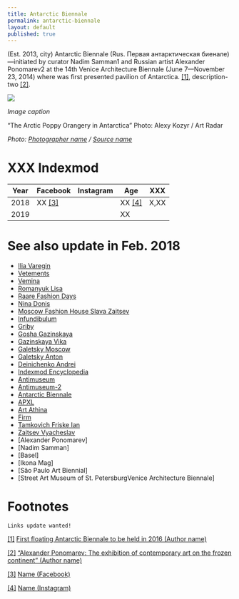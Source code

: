 ```yaml
---
title: Antarctic Biennale
permalink: antarctic-biennale
layout: default
published: true
---
```


(Est. 2013, city) Antarctic Biennale (Rus. Первая антарктическая биенале)—initiated by curator Nadim Samman1 and Russian artist Alexander Ponomarev2 at the 14th Venice Architecture Biennale (June 7—November 23, 2014) where was first presented pavilion of Antarctica. <span id="a1">[\[1\]](#f1)</span>, description-two <span id="a2">[\[2\]](#f2).

![](/images/image-name.jpg)

*Image caption*

“The Arctic Poppy Orangery in Antarctica”
Photo: Alexy Kozyr / Art Radar

*Photo: [Photographer name](http://example.net/) / [Source name](http://example.net/)*

# XXX Indexmod

|Year|Facebook|Instagram|Age|XXX|
|-|-|-|-|-|
|2018|ХХ <span id="a3">[\[3\]](#f3)</span>||ХХ <span id="a4">[\[4\]](#f4)</span>|Х,ХХ|
|2019|||ХХ||

# See also update in Feb. 2018

+ [Ilia Varegin](varegin-ilia)
+ [Vetements](vetements)
+ [Vemina](vemina)
+ [Romanyuk Lisa](romanyuk-lisa)
+ [Raare Fashion Days](raare-fashion-days)
+ [Nina Donis](nina-donis)
+ [Moscow Fashion House Slava Zaitsev](moscow-fashion-house-slava-zaitsev)
+ [Infundibulum](infundibulum)
+ [Griby](griby)
+ [Gosha Gazinskaya](gosha-gazinskaya)
+ [Gazinskaya Vika](gazinskaya-vika)
+ [Galetsky Moscow](galetsky-moscow)
+ [Galetsky Anton](galetsky-anton)
+ [Deinichenko Andrei](deinichenko-andrei)
+ [Indexmod Encyclopedia](indexmod-encyclopedia)
+ [Antimuseum](antimuseum)
+ [Antimuseum-2](antimuseum-2)
+ [Antarctic Biennale](antarctic-biennale)
+ [APXL](apxl)
+ [Art Athina](art-athina)
+ [Firm](firm)
+ [Tamkovich Friske Ian](tamkovich-friske-ian)
+ [Zaitsev Vyacheslav](zaitsev-vyacheslav)
+ [Alexander Ponomarev]
+ [Nadim Samman]
+ [Basel]
+ [Ikona Mag]
+ [São Paulo Art Biennial]
+ [Street Art Museum of St. PetersburgVenice Architecture Biennale]

# Footnotes

`Links update wanted!`

[[1]](#a1) <span id="f1"></span> [First floating Antarctic Biennale to be held in 2016 (Author name)](http://example.net/article)

[[2]](#a2) <span id="f2"></span> [“Alexander Ponomarev: The exhibition of contemporary art on the frozen continent” (Author name)](http://example.net/article)

[[3]](#a3) <span id="f3"></span> [Name (Facebook)](http://example.net/article)

[[4]](#a4) <span id="f4"></span> [Name (Instagram)](http://example.net/article)

